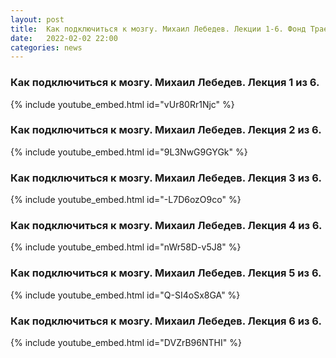 ```yaml
---
layout: post
title:  Как подключиться к мозгу. Михаил Лебедев. Лекции 1-6. Фонд Траектория.
date:   2022-02-02 22:00
categories: news
---
```


###  Как подключиться к мозгу. Михаил Лебедев. Лекция 1 из 6.
{% include youtube_embed.html id="vUr80Rr1Njc" %}

###  Как подключиться к мозгу. Михаил Лебедев. Лекция 2 из 6.
{% include youtube_embed.html id="9L3NwG9GYGk" %}

###  Как подключиться к мозгу. Михаил Лебедев. Лекция 3 из 6.
{% include youtube_embed.html id="-L7D6ozO9co" %}

###  Как подключиться к мозгу. Михаил Лебедев. Лекция 4 из 6.
{% include youtube_embed.html id="nWr58D-v5J8" %}

###  Как подключиться к мозгу. Михаил Лебедев. Лекция 5 из 6.
{% include youtube_embed.html id="Q-SI4oSx8GA" %}

###  Как подключиться к мозгу. Михаил Лебедев. Лекция 6 из 6.
{% include youtube_embed.html id="DVZrB96NTHI" %}

